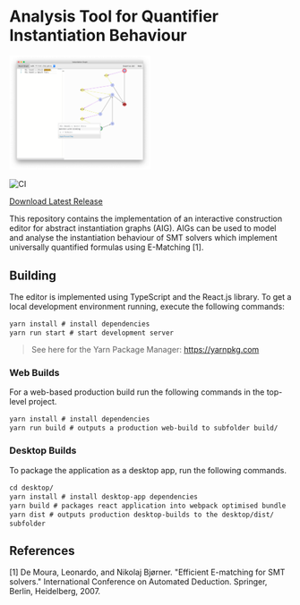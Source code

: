 # Analysis Tool for Quantifier Instantiation Behaviour

<img src="screenshots/tool.png" width="400pt" style="max-width: 50%"/>

![CI](https://github.com/lbeurerkellner/quantifier-analysis/workflows/CI/badge.svg)

[Download Latest Release](https://github.com/lbeurerkellner/quantifier-analysis/releases)

This repository contains the implementation of an interactive construction editor for abstract instantiation graphs (AIG). AIGs can be used to model and analyse the instantiation behaviour of SMT solvers which implement universally quantified formulas using E-Matching \[1\].

## Building

The editor is implemented using TypeScript and the React.js library. To get a local development environment running, execute the following commands:

```shell
yarn install # install dependencies
yarn run start # start development server
```

> See here for the Yarn Package Manager: https://yarnpkg.com

### Web Builds

For a web-based production build run the following commands in the top-level project.

```shell
yarn install # install dependencies
yarn run build # outputs a production web-build to subfolder build/
```

### Desktop Builds

To package the application as a desktop app, run the following commands.

```shell
cd desktop/
yarn install # install desktop-app dependencies
yarn build # packages react application into webpack optimised bundle
yarn dist # outputs production desktop-builds to the desktop/dist/ subfolder
```

## References

\[1\] De Moura, Leonardo, and Nikolaj Bjørner. "Efficient E-matching for SMT solvers." International Conference on Automated Deduction. Springer, Berlin, Heidelberg, 2007.
